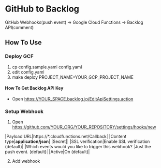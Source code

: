 # GitHub to Backlog

GitHub Webhooks(push event) -> Google Cloud Functions -> Backlog API(comment)

## How To Use

### Deploy GCF

1. cp config.sample.yaml config.yaml
2. edit config.yaml
3. make deploy PROJECT_NAME=YOUR_GCP_PROJECT_NAME

#### How To Get Backlog API Key

- Open https://YOUR_SPACE.backlog.jp/EditApiSettings.action

### Setup Webhook

1. Open https://github.com/YOUR_ORG/YOUR_REPOSITORY/settings/hooks/new

|Payload URL|https://*.cloudfunctions.net/Callback|
|Content type|**application/json**|
|Secret||
|SSL verification|Enable SSL verification (default)|
|Which events would you like to trigger this webhook?	|Just the push event. (default)|
|Active|On (default)|

2. Add webhook
